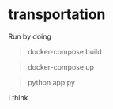 # transportation
Run by doing
> docker-compose build

> docker-compose up

> python app.py

I think
